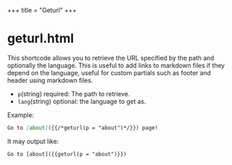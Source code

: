 +++
title = "Geturl"
+++
# geturl.html
This shortcode allows you to retrieve the URL specified by the path and optionally the language. This is useful to add links to markdown files if they depend on the language, useful for custom partials such as footer and header using markdown files.
- `p`(string) required: The path to retrieve.
- `lang`(string) optional: the language to get as.

Example:
```markdown
Go to [about]({{/*geturl(p = "about")*/}}) page!
```
It may output like:
```text
Go to [about]({{geturl(p = "about")}})
```
